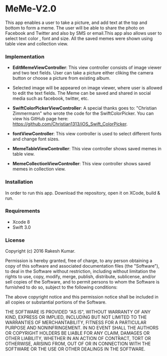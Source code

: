 # MeMe-V2.0
This app enables a user to take a picture, and add text at the top and bottom to form a meme. The user will be able to share the photo on Facebook and Twitter and also by SMS or email.This app also allows user to select text color , font and size. All the saved memes were shown using table view and collection view.

### Implementation

- __EditMemeViewController__: This view controller consists of image viewer and two text fields. User can take a picture either cliking the camera button or choose a picture from existing album.  

- Selected image will be appeared on image viewer, where user is allowed to edit the text fields. The Meme can be saved and shared in social media such as facebook, twitter, etc.

- __SwiftColorPickerViewController__:
A special thanks goes to: "Christian Zimmermann" who wrote the code for the SwiftColorPicker. You can view his GitHub page here: https://github.com/Christian1313/iOS_Swift_ColorPicker.

- __fontViewController__: This view controller is used to select different fonts and change font sizes.
- __MemeTableViewController__: This view controller shows saved memes in table view.
- __MemeCollectionViewController__: This view controller shows saved memes in collection view.

### Installation

In order to run this app. Download the repository, open it on XCode, build & run.

### Requirements

* Xcode 8
* Swift 3.0

### License

Copyright (c) 2016 Rakesh Kumar.

Permission is hereby granted, free of charge, to any person obtaining a copy of this software and associated documentation files (the "Software"), to deal in the Software without restriction, including without limitation the rights to use, copy, modify, merge, publish, distribute, sublicense, and/or sell copies of the Software, and to permit persons to whom the Software is furnished to do so, subject to the following conditions:

The above copyright notice and this permission notice shall be included in all copies or substantial portions of the Software.

THE SOFTWARE IS PROVIDED "AS IS", WITHOUT WARRANTY OF ANY KIND, EXPRESS OR IMPLIED, INCLUDING BUT NOT LIMITED TO THE WARRANTIES OF MERCHANTABILITY, FITNESS FOR A PARTICULAR PURPOSE AND NONINFRINGEMENT. IN NO EVENT SHALL THE AUTHORS OR COPYRIGHT HOLDERS BE LIABLE FOR ANY CLAIM, DAMAGES OR OTHER LIABILITY, WHETHER IN AN ACTION OF CONTRACT, TORT OR OTHERWISE, ARISING FROM, OUT OF OR IN CONNECTION WITH THE SOFTWARE OR THE USE OR OTHER DEALINGS IN THE SOFTWARE.

